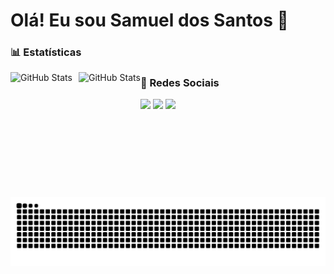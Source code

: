 <h1>Olá! Eu sou Samuel dos Santos 👋</h1>

### 📊 Estatísticas

<p>
  <img 
    align="left" 
    alt="GitHub Stats" 
    height="200" 
    style="padding-right: 10px;" 
    src="https://github-readme-stats.vercel.app/api?username=SamuelSGSilva&show_icons=true&theme=tokyonight&include_all_commits=true&locale=pt-br" 
  />

<img 
      align="left" 
      alt="GitHub Stats" 
      height="200" 
      src="https://github-readme-stats.vercel.app/api/top-langs/?username=samuelsgsilva&theme=tokyonight&layout=compact&custom_title=Tecnologias&langs_count=9" 
  />

</p>

### 📌 **Redes Sociais**
<div>
   <a href="https://discord.com/mclovin7581" target="_blank"><img src="https://img.shields.io/badge/Discord-7289DA?style=for-the-badge&logo=discord&logoColor=white"></a> 
  <a href = "mailto:samuelsantos2021@protonmail.com"><img src="https://img.shields.io/badge/ProtonMail-8B89CC?style=for-the-badge&logo=protonmail&logoColor=white" target="_blank"></a>
  <a href="https://www.linkedin.com/in/samuel-dos-santos-3a2040241/" target="_blank"><img src="https://img.shields.io/badge/-LinkedIn-%230077B5?style=for-the-badge&logo=linkedin&logoColor=white" target="_blank"></a> 
</div>

<picture>
  <source media="(prefers-color-scheme: dark)" srcset="https://raw.githubusercontent.com/SamGoncalves/SamGoncalves/output/github-contribution-grid-snake-dark.svg">
  <source media="(prefers-color-scheme: light)" srcset="https://raw.githubusercontent.com/SamGoncalves/SamGoncalves/output/github-contribution-grid-snake-dark.svg">
  <img align="center" alt="github contribution grid snake animation" src="https://raw.githubusercontent.com/SamGoncalves/SamGoncalves/output/github-contribution-grid-snake.svg">
</picture>
